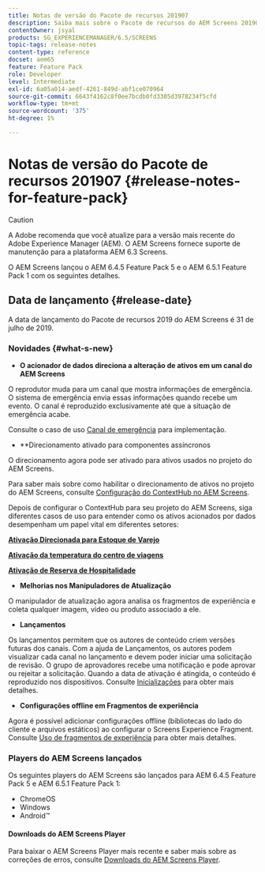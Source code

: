```yaml
---
title: Notas de versão do Pacote de recursos 201907
description: Saiba mais sobre o Pacote de recursos do AEM Screens 201907, lançado em 31 de julho de 2019.
contentOwner: jsyal
products: SG_EXPERIENCEMANAGER/6.5/SCREENS
topic-tags: release-notes
content-type: reference
docset: aem65
feature: Feature Pack
role: Developer
level: Intermediate
exl-id: 6a05a014-aedf-4261-849d-abf1ce070964
source-git-commit: 6643f4162c8f0ee7bcdb0fd3305d3978234f5cfd
workflow-type: tm+mt
source-wordcount: '375'
ht-degree: 1%

---
```


# Notas de versão do Pacote de recursos 201907 {#release-notes-for-feature-pack}

>[!CAUTION]
>
>A Adobe recomenda que você atualize para a versão mais recente do Adobe Experience Manager (AEM). O AEM Screens fornece suporte de manutenção para a plataforma AEM 6.3 Screens.

O AEM Screens lançou o AEM 6.4.5 Feature Pack 5 e o AEM 6.5.1 Feature Pack 1 com os seguintes detalhes.

## Data de lançamento {#release-date}

A data de lançamento do Pacote de recursos 2019 do AEM Screens é 31 de julho de 2019.

### Novidades {#what-s-new}

* **O acionador de dados direciona a alteração de ativos em um canal do AEM Screens**

O reprodutor muda para um canal que mostra informações de emergência. O sistema de emergência envia essas informações quando recebe um evento. O canal é reproduzido exclusivamente até que a situação de emergência acabe.


Consulte o caso de uso [Canal de emergência](emergency-channel.md) para implementação.

* **Direcionamento ativado para componentes assíncronos

O direcionamento agora pode ser ativado para ativos usados no projeto do AEM Screens.

Para saber mais sobre como habilitar o direcionamento de ativos no projeto do AEM Screens, consulte [Configuração do ContextHub no AEM Screens](configuring-context-hub.md).

Depois de configurar o ContextHub para seu projeto do AEM Screens, siga diferentes casos de uso para entender como os ativos acionados por dados desempenham um papel vital em diferentes setores:

**[Ativação Direcionada para Estoque de Varejo](retail-inventory-activation.md)**

**[Ativação da temperatura do centro de viagens](local-temperature-activation.md)**

**[Ativação de Reserva de Hospitalidade](hospitality-reservation-activation.md)**

* **Melhorias nos Manipuladores de Atualização**

O manipulador de atualização agora analisa os fragmentos de experiência e coleta qualquer imagem, vídeo ou produto associado a ele.

* **Lançamentos**

Os lançamentos permitem que os autores de conteúdo criem versões futuras dos canais. Com a ajuda de Lançamentos, os autores podem visualizar cada canal no lançamento e devem poder iniciar uma solicitação de revisão. O grupo de aprovadores recebe uma notificação e pode aprovar ou rejeitar a solicitação. Quando a data de ativação é atingida, o conteúdo é reproduzido nos dispositivos.
Consulte [Inicializações](launches.md) para obter mais detalhes.

* **Configurações offline em Fragmentos de experiência**

Agora é possível adicionar configurações offline (bibliotecas do lado do cliente e arquivos estáticos) ao configurar o Screens Experience Fragment. Consulte [Uso de fragmentos de experiência](experience-fragments-in-screens.md) para obter mais detalhes.

### Players do AEM Screens lançados

Os seguintes players do AEM Screens são lançados para AEM 6.4.5 Feature Pack 5 e AEM 6.5.1 Feature Pack 1:

* ChromeOS
* Windows
* Android™

#### Downloads do AEM Screens Player

Para baixar o AEM Screens Player mais recente e saber mais sobre as correções de erros, consulte [Downloads do AEM Screens Player](https://download.macromedia.com/screens/).
